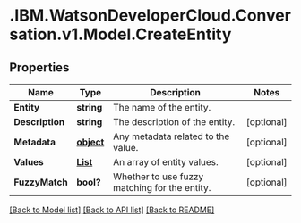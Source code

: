# .IBM.WatsonDeveloperCloud.Conversation.v1.Model.CreateEntity
## Properties

Name | Type | Description | Notes
------------ | ------------- | ------------- | -------------
**Entity** | **string** | The name of the entity. | 
**Description** | **string** | The description of the entity. | [optional] 
**Metadata** | [**object**](Object.md) | Any metadata related to the value. | [optional] 
**Values** | [**List<CreateValue>**](CreateValue.md) | An array of entity values. | [optional] 
**FuzzyMatch** | **bool?** | Whether to use fuzzy matching for the entity. | [optional] 

[[Back to Model list]](../README.md#documentation-for-models) [[Back to API list]](../README.md#documentation-for-api-endpoints) [[Back to README]](../README.md)

